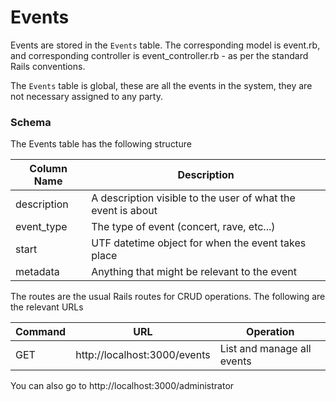 # Events

Events are stored in the ```Events``` table.  The corresponding model is event.rb, and corresponding controller is event_controller.rb - as per the standard Rails conventions.

The ```Events``` table is global, these are all the events in the system, they are not necessary assigned to any party.

### Schema

The Events table has the following structure

| Column Name | Description |
| -------------- | ----------- |
| description   | A description visible to the user of what the event is about |
| event_type | The type of event (concert, rave, etc...) |
| start | UTF datetime object for when the event takes place |
| metadata | Anything that might be relevant to the event|

The routes are the usual Rails routes for CRUD operations.  The following are the relevant URLs

| Command | URL | Operation |
|-----|-----------|-----|
| GET | http://localhost:3000/events | List and manage all events |

You can also go to http://localhost:3000/administrator

